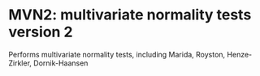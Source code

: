# MVN2: multivariate normality tests version 2

Performs multivariate normality tests, including Marida, Royston, Henze-Zirkler, Dornik-Haansen
